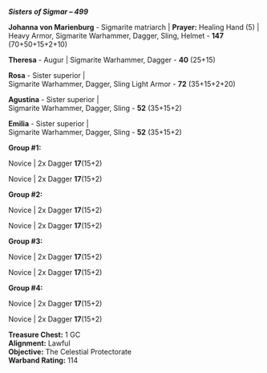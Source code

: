 ***Sisters of Sigmar – 499***	

**Johanna von Marienburg** - Sigmarite matriarch | **Prayer:** Healing Hand (5) |	
Heavy Armor, Sigmarite Warhammer, Dagger, Sling, Helmet	 - **147** (70+50+15+2+10)

**Theresa** - Augur | 
Sigmarite Warhammer, Dagger	- **40** (25+15)

**Rosa** - Sister superior | 	
Sigmarite Warhammer, Dagger, Sling Light Armor	- **72** (35+15+2+20)

**Agustina** - Sister superior | 	
Sigmarite Warhammer, Dagger, Sling	- **52** (35+15+2)

**Emilia** - Sister superior | 	
Sigmarite Warhammer, Dagger, Sling	- **52** (35+15+2)
		
**Group #1:**

Novice | 
2x Dagger **17**(15+2)

Novice | 
2x Dagger **17**(15+2)

**Group #2:**

Novice | 
2x Dagger **17**(15+2)

Novice | 
2x Dagger **17**(15+2)

**Group #3:**

Novice | 
2x Dagger **17**(15+2)

Novice | 
2x Dagger **17**(15+2)

**Group #4:**

Novice | 
2x Dagger **17**(15+2)

Novice | 
2x Dagger **17**(15+2)

**Treasure Chest:** 1 GC  
**Alignment:** Lawful  
**Objective:** The Celestial Protectorate  
**Warband Rating:** 114
